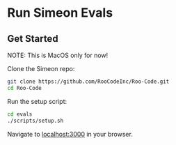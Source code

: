 # Run Simeon Evals

## Get Started

NOTE: This is MacOS only for now!

Clone the Simeon repo:

```sh
git clone https://github.com/RooCodeInc/Roo-Code.git
cd Roo-Code
```

Run the setup script:

```sh
cd evals
./scripts/setup.sh
```

Navigate to [localhost:3000](http://localhost:3000/) in your browser.
